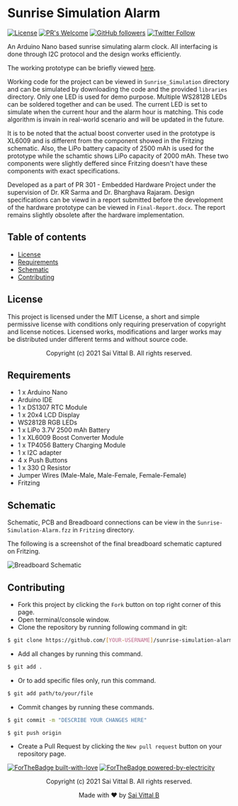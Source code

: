 # Sunrise Simulation Alarm

[![License](https://img.shields.io/badge/License-MIT-blue.svg)](https://opensource.org/licenses/MIT)
[![PR's Welcome](https://img.shields.io/badge/PRs-welcome-brightgreen.svg?style=flat)](http://makeapullrequest.com)
[![GitHub followers](https://img.shields.io/github/followers/saivittalb.svg?style=social&label=Follow)](https://github.com/saivittalb?tab=followers)
[![Twitter Follow](https://img.shields.io/twitter/follow/saivittalb.svg?style=social)](https://twitter.com/saivittalb)

An Arduino Nano based sunrise simulating alarm clock. All interfacing is done through I2C protocol and the design works efficiently.

The working prototype can be briefly viewed [here](https://user-images.githubusercontent.com/36305142/123651983-888baf00-d849-11eb-85a4-524fbc1135b1.jpeg).

Working code for the project can be viewed in ```Sunrise_Simulation``` directory and can be simulated by downloading the code and the provided ```libraries``` directory. Only one LED is used for demo purpose. Multiple WS2812B LEDs can be soldered together and can be used. The current LED is set to simulate when the current hour and the alarm hour is matching. This code algorithm is invain in real-world scenario and will be updated in the future.

It is to be noted that the actual boost converter used in the prototype is XL6009 and is different from the component showed in the Fritzing schematic. Also, the LiPo battery capacity of 2500 mAh is used for the prototype while the schamtic shows LiPo capacity of 2000 mAh. These two components were slightly deffered since Fritzing doesn't have these components with exact specifications.

Developed as a part of PR 301 - Embedded Hardware Project under the supervision of Dr. KR Sarma and Dr. Bharghava Rajaram. Design specifications can be viewd in a report submitted before the development of the hardware prototype can be viewed in ```Final-Report.docx```. The report remains slightly obsolete after the hardware implementation.

## Table of contents

* [License](#license)
* [Requirements](#requirements)
* [Schematic](#schematic)
* [Contributing](#contributing)

## License

This project is licensed under the MIT License, a short and simple permissive license with conditions only requiring preservation of copyright and license notices. Licensed works, modifications and larger works may be distributed under different terms and without source code.

<p align="center"> Copyright (c) 2021 Sai Vittal B. All rights reserved.</p>

## Requirements

* 1 x Arduino Nano
* Arduino IDE
* 1 x DS1307 RTC Module
* 1 x 20x4 LCD Display
* WS2812B RGB LEDs
* 1 x LiPo 3.7V 2500 mAh Battery
* 1 x XL6009 Boost Converter Module
* 1 x TP4056 Battery Charging Module
* 1 x I2C adapter
* 4 x Push Buttons
* 1 x 330 Ω Resistor
* Jumper Wires (Male-Male, Male-Female, Female-Female)
* Fritzing

## Schematic

Schematic, PCB and Breadboard connections can be view in the ```Sunrise-Simulation-Alarm.fzz``` in ```Fritzing``` directory.

The following is a screenshot of the final breadboard schematic captured on Fritzing.

![Breadboard Schematic](https://user-images.githubusercontent.com/36305142/123655361-870fb600-d84c-11eb-8ad1-d0e82ec60964.png)

## Contributing

* Fork this project by clicking the ```Fork``` button on top right corner of this page.
* Open terminal/console window.
* Clone the repository by running following command in git:

```bash
$ git clone https://github.com/[YOUR-USERNAME]/sunrise-simulation-alarm.git
```

* Add all changes by running this command.

```bash
$ git add .
```

* Or to add specific files only, run this command.

```bash
$ git add path/to/your/file
```

* Commit changes by running these commands.

```bash
$ git commit -m "DESCRIBE YOUR CHANGES HERE"

$ git push origin
```

* Create a Pull Request by clicking the ```New pull request``` button on your repository page.

[![ForTheBadge built-with-love](http://ForTheBadge.com/images/badges/built-with-love.svg)](https://GitHub.com/saivittalb/)
[![ForTheBadge powered-by-electricity](http://ForTheBadge.com/images/badges/powered-by-electricity.svg)](http://ForTheBadge.com)

<p align="center"> Copyright (c) 2021 Sai Vittal B. All rights reserved.</p>
<p align="center"> Made with ❤ by <a href="https://github.com/saivittalb">Sai Vittal B</a></p>
